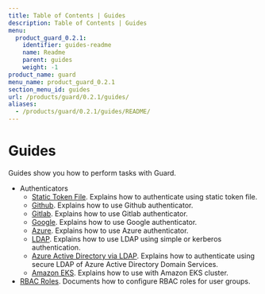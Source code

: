 ```yaml
---
title: Table of Contents | Guides
description: Table of Contents | Guides
menu:
  product_guard_0.2.1:
    identifier: guides-readme
    name: Readme
    parent: guides
    weight: -1
product_name: guard
menu_name: product_guard_0.2.1
section_menu_id: guides
url: /products/guard/0.2.1/guides/
aliases:
  - /products/guard/0.2.1/guides/README/
---
```


# Guides

Guides show you how to perform tasks with Guard.

- Authenticators
  - [Static Token File](/docs/guides/authenticator/static_token_file.md). Explains how to authenticate using static token file.
  - [Github](/docs/guides/authenticator/github.md). Explains how to use Github authenticator.
  - [Gitlab](/docs/guides/authenticator/gitlab.md). Explains how to use Gitlab authenticator.
  - [Google](/docs/guides/authenticator/google.md). Explains how to use Google authenticator.
  - [Azure](/docs/guides/authenticator/azure.md). Explains how to use Azure authenticator.
  - [LDAP](/docs/guides/authenticator/ldap.md). Explains how to use LDAP using simple or kerberos authentication.
  - [Azure Active Directory via LDAP](/docs/guides/authenticator/ldap_azure.md). Explains how to authenticate using secure LDAP of Azure Active Directory Domain Services.
  - [Amazon EKS](/docs/guides/authenticator/aws_eks.md). Explains how to use with Amazon EKS cluster.
- [RBAC Roles](/docs/guides/rbac.md). Documents how to configure RBAC roles for user groups.

